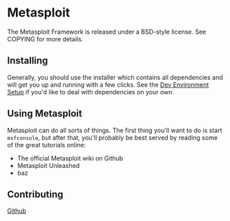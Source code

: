 
Metasploit
==

The Metasploit Framework is released under a BSD-style license. See
COPYING for more details.

Installing
--

Generally, you should use the installer which contains all dependencies
and will get you up and running with a few clicks. See the [Dev
Environment Setup][github-wiki] if you'd like to deal with dependencies
on your own.

Using Metasploit
--

Metasploit can do all sorts of things. The first thing you'll want to do
is start `msfconsole`, but after that, you'll probably be best served by
reading some of the great tutorials online:

  * The official Metasploit wiki on Github
  * Metasploit Unleashed
  * baz

Contributing
--

[Github][github-wiki]


[github-wiki]: https://github.com/rapid7/metasploit-framework/wiki/Metasploit-Development-Environment "Metasploit Development Environment Setup"


